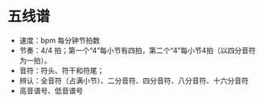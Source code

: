 # 五线谱

- 速度：bpm 每分钟节拍数
- 节奏：4/4 拍；第一个“4”每小节有四拍，第二个“4”每小节4拍（以四分音符为一拍）。
- 音符：符头、符干和符尾；
- 辨认：全音符（占满小节）、二分音符、四分音符、八分音符、十六分音符
- 高音谱号、低音谱号
